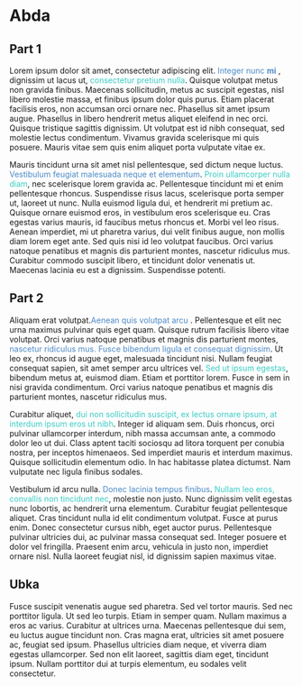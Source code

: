 # Abda

## Part 1

Lorem ipsum dolor sit amet, consectetur adipiscing elit. <span style='color: #4b89c6'>Integer nunc **mi**</span> , dignissim ut lacus ut, <span style='color: #39ccc4'>consectetur pretium nulla</span>. Quisque volutpat metus non gravida finibus. Maecenas sollicitudin, metus ac suscipit egestas, nisl libero molestie massa, et finibus ipsum dolor quis purus. Etiam placerat facilisis eros, non accumsan orci ornare nec. Phasellus sit amet ipsum augue. Phasellus in libero hendrerit metus aliquet eleifend in nec orci. Quisque tristique sagittis dignissim. Ut volutpat est id nibh consequat, sed molestie lectus condimentum. Vivamus gravida scelerisque mi quis posuere. Mauris vitae sem quis enim aliquet porta vulputate vitae ex.

Mauris tincidunt urna sit amet nisl pellentesque, sed dictum neque luctus. <span style='color: #4b89c6'>Vestibulum feugiat malesuada neque et elementum</span>. <span style='color: #39ccc4'>Proin ullamcorper nulla diam</span>, nec scelerisque lorem gravida ac. Pellentesque tincidunt mi et enim pellentesque rhoncus. Suspendisse risus lacus, scelerisque porta semper ut, laoreet ut nunc. Nulla euismod ligula dui, et hendrerit mi pretium ac. Quisque ornare euismod eros, in vestibulum eros scelerisque eu. Cras egestas varius mauris, id faucibus metus rhoncus et. Morbi vel leo risus. Aenean imperdiet, mi ut pharetra varius, dui velit finibus augue, non mollis diam lorem eget ante. Sed quis nisi id leo volutpat faucibus. Orci varius natoque penatibus et magnis dis parturient montes, nascetur ridiculus mus. Curabitur commodo suscipit libero, et tincidunt dolor venenatis ut. Maecenas lacinia eu est a dignissim. Suspendisse potenti.

## Part 2

Aliquam erat volutpat.<span style='color: #4b89c6'>Aenean quis volutpat arcu</span> . Pellentesque et elit nec urna maximus pulvinar quis eget quam. Quisque rutrum facilisis libero vitae volutpat. Orci varius natoque penatibus et magnis dis parturient montes, <span style='color: #4b89c6'>nascetur ridiculus mus. Fusce bibendum ligula et consequat dignissim</span>. Ut leo ex, rhoncus id augue eget, malesuada tincidunt nisi. Nullam feugiat consequat sapien, sit amet semper arcu ultrices vel. <span style='color: #39ccc4'>Sed ut ipsum egestas</span>, bibendum metus at, euismod diam. Etiam et porttitor lorem. Fusce in sem in nisi gravida condimentum. Orci varius natoque penatibus et magnis dis parturient montes, nascetur ridiculus mus.

Curabitur aliquet, <span style='color: #39ccc4'>dui non sollicitudin suscipit, ex lectus ornare ipsum, at interdum ipsum eros ut nibh</span>. Integer id aliquam sem. Duis rhoncus, orci pulvinar ullamcorper interdum, nibh massa accumsan ante, a commodo dolor leo ut dui. Class aptent taciti sociosqu ad litora torquent per conubia nostra, per inceptos himenaeos. Sed imperdiet mauris et interdum maximus. Quisque sollicitudin elementum odio. In hac habitasse platea dictumst. Nam vulputate nec ligula finibus sodales.

Vestibulum id arcu nulla. <span style='color: #4b89c6'>Donec lacinia tempus finibus</span>. <span style='color: #39ccc4'>Nullam leo eros, convallis non tincidunt nec</span>, molestie non justo. Nunc dignissim velit egestas nunc lobortis, ac hendrerit urna elementum. Curabitur feugiat pellentesque aliquet. Cras tincidunt nulla id elit condimentum volutpat. Fusce at purus enim. Donec consectetur cursus nibh, eget auctor purus. Pellentesque pulvinar ultricies dui, ac pulvinar massa consequat sed. Integer posuere et dolor vel fringilla. Praesent enim arcu, vehicula in justo non, imperdiet ornare nisl. Nulla laoreet feugiat nisl, id dignissim sapien maximus vitae.

## Ubka

Fusce suscipit venenatis augue sed pharetra. Sed vel tortor mauris. Sed nec porttitor ligula. Ut sed leo turpis. Etiam in semper quam. Nullam maximus a eros ac varius. Curabitur at ultrices urna. Maecenas pellentesque dui sem, eu luctus augue tincidunt non. Cras magna erat, ultricies sit amet posuere ac, feugiat sed ipsum. Phasellus ultricies diam neque, et viverra diam egestas ullamcorper. Sed non elit laoreet, sagittis diam eget, tincidunt ipsum. Nullam porttitor dui at turpis elementum, eu sodales velit consectetur.
